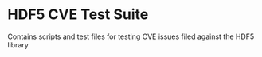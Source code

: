 # HDF5 CVE Test Suite

Contains scripts and test files for testing CVE issues filed against
the HDF5 library
